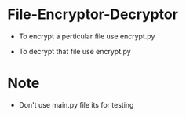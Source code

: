 # File-Encryptor-Decryptor

- To encrypt a perticular file use encrypt.py

- To decrypt that file use encrypt.py

# Note
- Don't use main.py file its for testing
